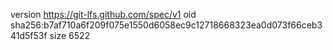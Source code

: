 version https://git-lfs.github.com/spec/v1
oid sha256:b7af710a6f209f075e1550d6058ec9c12718668323ea0d073f66ceb341d5f53f
size 6522
